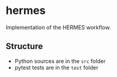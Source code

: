 # hermes

Implementation of the HERMES workflow.

## Structure

- Python sources are in the `src` folder
- pytest tests are in the `test` folder

